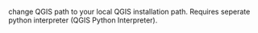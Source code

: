 change QGIS path to your local QGIS installation path.
Requires seperate python interpreter (QGIS Python Interpreter).
